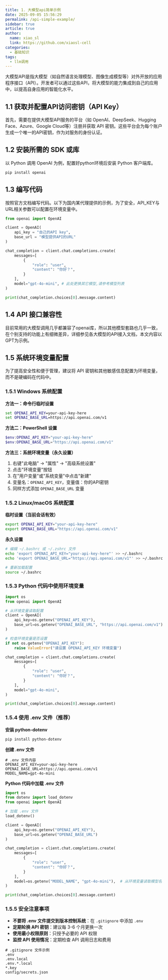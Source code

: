 ```yaml
---
title: 1. 大模型api简单示例
date: 2025-09-05 15:56:29
permalink: /api-simple-example/
sidebar: true
article: true
author: 
  name: xiao_sl
  link: https://github.com/xiaosl-cell
categories: 
  - 基础知识
tags: 
  - llm调用
---
```


大模型API是指大模型（如自然语言处理模型、图像生成模型等）对外开放的应用程序接口（API）。开发者可以通过这些API，将大模型的能力集成到自己的应用中，以提高自身应用的智能化水平。

## 1.1 获取并配置API访问密钥（API Key）

首先，需要在提供大模型API服务的平台（如 OpenAI、DeepSeek、Hugging Face、Azure、Google Cloud等）注册并获取 API 密钥。这些平台会为每个账户生成一个唯一的API密钥，作为对服务的身份认证。

## 1.2 安装所需的 SDK 或库

以 Python 调用 OpenAI 为例，配置好python环境后安装 Python 客户端库。

```bash
pip install openai
```

## 1.3 编写代码

按照官方文档编写代码。以下为国内某代理提供的示例，为了安全，API_KEY与URL相关参数可以配置在环境变量中。

```python
from openai import OpenAI

client = OpenAI(
    api_key = "自己的API key",
    base_url = "模型提供API的URL"
)

chat_completion = client.chat.completions.create(
    messages=[
        {
            "role": "user",
            "content": "你好？",
        }
    ],
    model="gpt-4o-mini", # 此处更换其它模型,请参考模型列表
)

print(chat_completion.choices[0].message.content)
```

## 1.4 API 接口兼容性

目前常用的大模型调用几乎都兼容了openai库，所以其他模型套路也几乎一致，在个别支持的功能上有细微差异，详细参见各大模型的API接入文档，本文内容以GPT为示例。

## 1.5 系统环境变量配置

为了提高安全性和便于管理，建议将 API 密钥和其他敏感信息配置为环境变量，而不是硬编码在代码中。

### 1.5.1 Windows 系统配置

**方法一：命令行临时设置**
```cmd
set OPENAI_API_KEY=your-api-key-here
set OPENAI_BASE_URL=https://api.openai.com/v1
```

**方法二：PowerShell 设置**
```powershell
$env:OPENAI_API_KEY="your-api-key-here"
$env:OPENAI_BASE_URL="https://api.openai.com/v1"
```

**方法三：系统环境变量（永久设置）**
1. 右键"此电脑" → "属性" → "高级系统设置"
2. 点击"环境变量"按钮
3. 在"用户变量"或"系统变量"中点击"新建"
4. 变量名：`OPENAI_API_KEY`，变量值：你的API密钥
5. 同样方式添加 `OPENAI_BASE_URL` 变量

### 1.5.2 Linux/macOS 系统配置

**临时设置（当前会话有效）**
```bash
export OPENAI_API_KEY="your-api-key-here"
export OPENAI_BASE_URL="https://api.openai.com/v1"
```

**永久设置**
```bash
# 编辑 ~/.bashrc 或 ~/.zshrc 文件
echo 'export OPENAI_API_KEY="your-api-key-here"' >> ~/.bashrc
echo 'export OPENAI_BASE_URL="https://api.openai.com/v1"' >> ~/.bashrc

# 重新加载配置
source ~/.bashrc
```

### 1.5.3 Python 代码中使用环境变量

```python
import os
from openai import OpenAI

# 从环境变量读取配置
client = OpenAI(
    api_key=os.getenv("OPENAI_API_KEY"),
    base_url=os.getenv("OPENAI_BASE_URL", "https://api.openai.com/v1")  # 提供默认值
)

# 检查环境变量是否设置
if not os.getenv("OPENAI_API_KEY"):
    raise ValueError("请设置 OPENAI_API_KEY 环境变量")

chat_completion = client.chat.completions.create(
    messages=[
        {
            "role": "user",
            "content": "你好？",
        }
    ],
    model="gpt-4o-mini",
)

print(chat_completion.choices[0].message.content)
```

### 1.5.4 使用 .env 文件（推荐）

**安装 python-dotenv**
```bash
pip install python-dotenv
```

**创建 .env 文件**
```env
# .env 文件内容
OPENAI_API_KEY=your-api-key-here
OPENAI_BASE_URL=https://api.openai.com/v1
MODEL_NAME=gpt-4o-mini
```

**Python 代码中加载 .env 文件**
```python
import os
from dotenv import load_dotenv
from openai import OpenAI

# 加载 .env 文件
load_dotenv()

client = OpenAI(
    api_key=os.getenv("OPENAI_API_KEY"),
    base_url=os.getenv("OPENAI_BASE_URL")
)

chat_completion = client.chat.completions.create(
    messages=[
        {
            "role": "user",
            "content": "你好？",
        }
    ],
    model=os.getenv("MODEL_NAME", "gpt-4o-mini"),  # 从环境变量读取模型名
)

print(chat_completion.choices[0].message.content)
```

### 1.5.5 安全注意事项

- **不要将 .env 文件提交到版本控制系统**：在 `.gitignore` 中添加 `.env`
- **定期轮换 API 密钥**：建议每 3-6 个月更换一次
- **使用最小权限原则**：只授予必要的 API 权限
- **监控 API 使用情况**：定期检查 API 调用日志和费用

```gitignore
# .gitignore 文件示例
.env
.env.local
.env.*.local
*.key
config/secrets.json
```